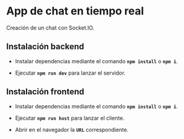 # App de chat en tiempo real

Creación de un chat con Socket.IO. 

## Instalación backend

-   Instalar dependencias mediante el comando **`npm install`** o **`npm i`**.

-   Ejecutar **`npm run dev`** para lanzar el servidor.

## Instalación frontend

-   Instalar dependencias mediante el comando **`npm install`** o **`npm i`**.

-   Ejecutar **`npm run host`** para lanzar el cliente.

-   Abrir en el navegador la **`URL`** correspondiente.
